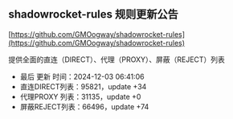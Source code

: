 ## shadowrocket-rules 规则更新公告

[https://github.com/GMOogway/shadowrocket-rules](https://github.com/GMOogway/shadowrocket-rules)

提供全面的直连（DIRECT）、代理（PROXY）、屏蔽（REJECT）列表
- 最后 更新 时间：2024-12-03 06:41:06
- 直连DIRECT列表：95821，update +34
- 代理PROXY 列表：31135，update +0
- 屏蔽REJECT列表：66496，update +74